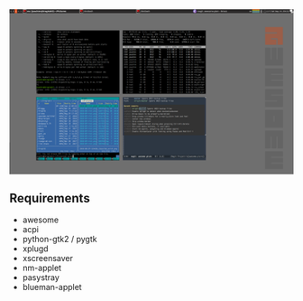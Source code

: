 <img align="center" src="awesome-plain.png" width="600">

## Requirements

- awesome
- acpi
- python-gtk2 / pygtk
- xplugd
- xscreensaver
- nm-applet
- pasystray
- blueman-applet

